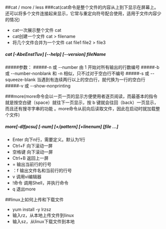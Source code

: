 ##cat / more / less
###cat(cat命令是整个文件的内容从上到下显示在屏幕上。还可以将多个文件连接起来显示，它常与重定向符号配合使用，适用于文件内容少的情况)
- cat一次展示整个文件 cat
- cat创建一个文件 cat > filename
- 将几个文件合并为一个文件 cat file1 file2 > file3
##### cat [-AbeEnstTuv] [--help] [--version] fileName
#####参数：
#####-n 或 --number 由 1 开始对所有输出的行数编号
#####-b 或 --number-nonblank 和 -n 相似，只不过对于空白行不编号
#####-s 或 --squeeze-blank 当遇到有连续两行以上的空白行，就代换为一行的空白行
#####-v 或 --show-nonprinting

###more(more命令会以一页一页的显示方便使用者逐页阅读，而最基本的指令就是按空白键（space）就往下一页显示，按 b 键就会往回（back）一页显示，而且还有搜寻字串的功能 。more命令从前向后读取文件，因此在启动时就加载整个文件)

##### more[-dlfpcsu] [-num] [+/pattern] [+linenum] [file ...]
- Enter    向下n行，需要定义。默认为1行  
- Ctrl+F   向下滚动一屏  
- 空格键   向下滚动一屏  
- Ctrl+B   返回上一屏  
- =        输出当前行的行号  
- ：f      输出文件名和当前行的行号  
- v        调用vi编辑器  
- !命令    调用Shell，并执行命令   
- q        退出more  



##linux上如何上传和下载文件
- yum install -y lrzsz
- 输入rz，从本地上传文件到linux
- 输入sz，从linux下载文件到本地
